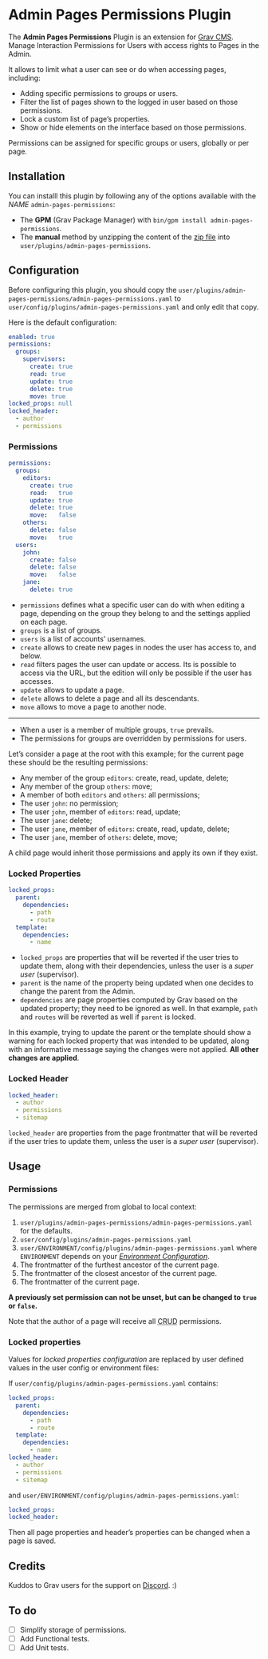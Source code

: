 # Admin Pages Permissions Plugin

The **Admin Pages Permissions** Plugin is an extension for [Grav CMS](http://github.com/getgrav/grav). Manage Interaction Permissions for Users with access rights to Pages in the Admin.

It allows to limit what a user can see or do when accessing pages, including:

- Adding specific permissions to groups or users.
- Filter the list of pages shown to the logged in user based on those permissions.
- Lock a custom list of page’s properties.
- Show or hide elements on the interface based on those permissions.

Permissions can be assigned for specific groups or users, globally or per page.

## Installation

You can installl this plugin by following any of the options available with the _NAME_ `admin-pages-permissions`:

- The **GPM** (Grav Package Manager) with `bin/gpm install admin-pages-permissions`.
- The **manual** method by unzipping the content of the [zip file](https://github.com/arkhi/grav-plugin-admin-pages-permissions/archive/master.zip) into `user/plugins/admin-pages-permissions`.

## Configuration

Before configuring this plugin, you should copy the `user/plugins/admin-pages-permissions/admin-pages-permissions.yaml` to `user/config/plugins/admin-pages-permissions.yaml` and only edit that copy.

Here is the default configuration:

```yaml
enabled: true
permissions:
  groups:
    supervisors:
      create: true
      read: true
      update: true
      delete: true
      move: true
locked_props: null
locked_header:
  - author
  - permissions
```

### Permissions

```yaml
permissions:
  groups:
    editors:
      create: true
      read:   true
      update: true
      delete: true
      move:   false
    others:
      delete: false
      move:   true
  users:
    john:
      create: false
      delete: false
      move:   false
    jane:
      delete: true
```

- `permissions` defines what a specific user can do with when editing a page, depending on the group they belong to and the settings applied on each page.
- `groups` is a list of groups.
- `users` is a list of accounts’ usernames.
- `create` allows to create new pages in nodes the user has access to, and below.
- `read` filters pages the user can update or access. Its is possible to access via the URL, but the edition will only be possible if the user has accesses.
- `update` allows to update a page.
- `delete` allows to delete a page and all its descendants.
- `move` allows to move a page to another node.

---

- When a user is a member of multiple groups, `true` prevails.
- The permissions for groups are overridden by permissions for users.

Let’s consider a page at the root with this example; for the current page these should be the resulting permissions:

- Any member of the group `editors`:       create, read, update, delete;
- Any member of the group `others`:        move;
- A member of both `editors` and `others`: all permissions;
- The user `john`:                         no permission;
- The user `john`, member of `editors`:    read, update;
- The user `jane`:                         delete;
- The user `jane`, member of `editors`:    create, read, update, delete;
- The user `jane`, member of `others`:     delete, move;

A child page would inherit those permissions and apply its own if they exist.

### Locked Properties

```yaml
locked_props:
  parent:
    dependencies:
      - path
      - route
  template:
    dependencies:
      - name
```

- `locked_props` are properties that will be reverted if the user tries to update them, along with their dependencies, unless the user is a _super user_ (supervisor).
- `parent` is the name of the property being updated when one decides to change the parent from the Admin.
- `dependencies` are page properties computed by Grav based on the updated property; they need to be ignored as well. In that example, `path` and `routes` will be reverted as well if `parent` is locked.

In this example, trying to update the parent or the template should show a warning for each locked property that was intended to be updated, along with an informative message saying the changes were not applied. **All other changes are applied**.

### Locked Header

```yaml
locked_header:
  - author
  - permissions
  - sitemap
```

`locked_header` are properties from the page frontmatter that will be reverted if the user tries to update them, unless the user is a _super user_ (supervisor).

## Usage

### Permissions

The permissions are merged from global to local context:

1. `user/plugins/admin-pages-permissions/admin-pages-permissions.yaml` for the defaults.
1. `user/config/plugins/admin-pages-permissions.yaml`
1. `user/ENVIRONMENT/config/plugins/admin-pages-permissions.yaml` where `ENVIRONMENT` depends on your [_Environment Configuration_](https://learn.getgrav.org/advanced/environment-config).
1. The frontmatter of the furthest ancestor of the current page.
1. The frontmatter of the closest ancestor of the current page.
1. The frontmatter of the current page.

**A previously set permission can not be unset, but can be changed to `true` or `false`.**

Note that the author of a page will receive all <abbr title="Create, Read, Update and Delete">CRUD</abbr> permissions.

### Locked properties

Values for _locked properties configuration_ are replaced by user defined values in the user config or environment files:

If `user/config/plugins/admin-pages-permissions.yaml` contains:

```yaml
locked_props:
  parent:
    dependencies:
      - path
      - route
  template:
    dependencies:
      - name
locked_header:
  - author
  - permissions
  - sitemap

```

and `user/ENVIRONMENT/config/plugins/admin-pages-permissions.yaml`:

```yaml
locked_props:
locked_header:
```

Then all page properties and header’s properties can be changed when a page is saved.

## Credits

Kuddos to Grav users for the support on [Discord](https://discord.gg/EeNpnz). :)

## To do

- [ ] Simplify storage of permissions.
- [ ] Add Functional tests.
- [ ] Add Unit tests.
